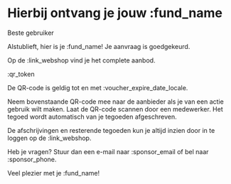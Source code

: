 # Hierbij ontvang je jouw :fund_name

Beste gebruiker

Alstublieft, hier is je :fund_name! Je aanvraag is goedgekeurd.
&nbsp;  

Op de :link_webshop vind je het complete aanbod.
&nbsp;  

:qr_token
&nbsp;  

De QR-code is geldig tot en met :voucher_expire_date_locale.
&nbsp;  

Neem bovenstaande QR-code mee naar de aanbieder als je van een actie gebruik wilt maken.
Laat de QR-code scannen door een medewerker.
Het tegoed wordt automatisch van je tegoeden afgeschreven.
&nbsp;  

De afschrijvingen en resterende tegoeden kun je altijd inzien door in te loggen op de :link_webshop.
&nbsp;

Heb je vragen? Stuur dan een e-mail naar :sponsor_email of bel naar :sponsor_phone.
&nbsp;

Veel plezier met je :fund_name!